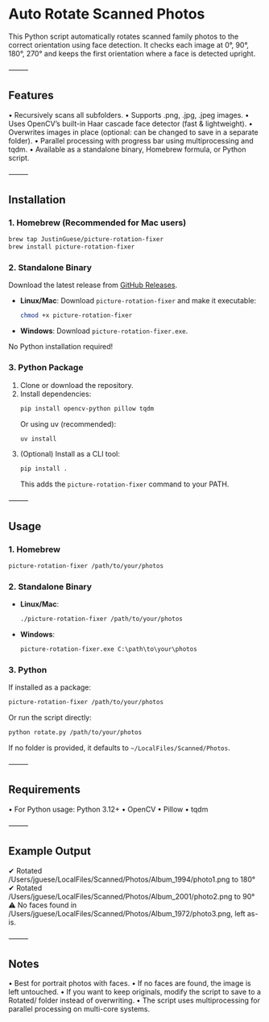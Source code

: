 # Auto Rotate Scanned Photos

This Python script automatically rotates scanned family photos to the correct orientation using face detection.
It checks each image at 0°, 90°, 180°, 270° and keeps the first orientation where a face is detected upright.

⸻

## Features

• Recursively scans all subfolders.
• Supports .png, .jpg, .jpeg images.
• Uses OpenCV’s built-in Haar cascade face detector (fast & lightweight).
• Overwrites images in place (optional: can be changed to save in a separate folder).
• Parallel processing with progress bar using multiprocessing and tqdm.
• Available as a standalone binary, Homebrew formula, or Python script.

⸻

## Installation

### 1. Homebrew (Recommended for Mac users)

```sh
brew tap JustinGuese/picture-rotation-fixer
brew install picture-rotation-fixer
```

### 2. Standalone Binary

Download the latest release from [GitHub Releases](https://github.com/JustinGuese/picture-rotation-fixer/releases).

- **Linux/Mac**: Download `picture-rotation-fixer` and make it executable:
  ```sh
  chmod +x picture-rotation-fixer
  ```
- **Windows**: Download `picture-rotation-fixer.exe`.

No Python installation required!

### 3. Python Package

1. Clone or download the repository.
2. Install dependencies:
   ```sh
   pip install opencv-python pillow tqdm
   ```
   Or using uv (recommended):
   ```sh
   uv install
   ```
3. (Optional) Install as a CLI tool:
   ```sh
   pip install .
   ```
   This adds the `picture-rotation-fixer` command to your PATH.

⸻

## Usage

### 1. Homebrew

```sh
picture-rotation-fixer /path/to/your/photos
```

### 2. Standalone Binary

- **Linux/Mac**:
  ```sh
  ./picture-rotation-fixer /path/to/your/photos
  ```
- **Windows**:
  ```cmd
  picture-rotation-fixer.exe C:\path\to\your\photos
  ```

### 3. Python

If installed as a package:

```sh
picture-rotation-fixer /path/to/your/photos
```

Or run the script directly:

```sh
python rotate.py /path/to/your/photos
```

If no folder is provided, it defaults to `~/LocalFiles/Scanned/Photos`.

⸻

## Requirements

• For Python usage: Python 3.12+
• OpenCV
• Pillow
• tqdm

⸻

## Example Output

✔ Rotated /Users/jguese/LocalFiles/Scanned/Photos/Album_1994/photo1.png to 180°
✔ Rotated /Users/jguese/LocalFiles/Scanned/Photos/Album_2001/photo2.png to 90°
⚠ No faces found in /Users/jguese/LocalFiles/Scanned/Photos/Album_1972/photo3.png, left as-is.

⸻

## Notes

• Best for portrait photos with faces.
• If no faces are found, the image is left untouched.
• If you want to keep originals, modify the script to save to a Rotated/ folder instead of overwriting.
• The script uses multiprocessing for parallel processing on multi-core systems.
